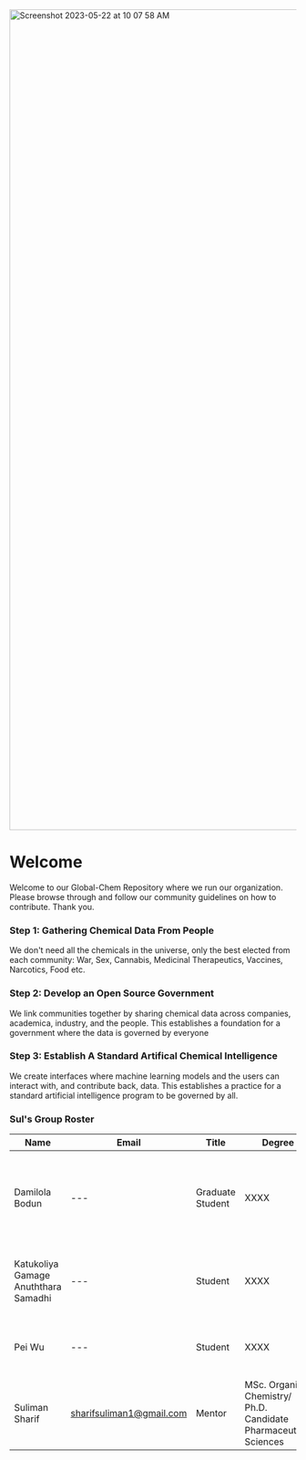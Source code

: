 <img width="1440" alt="Screenshot 2023-05-22 at 10 07 58 AM" src="https://github.com/Global-Chem/.github/assets/11812946/a7f85ed0-408c-42c3-95ff-86d3dc8e3d7f">

# Welcome

Welcome to our Global-Chem Repository where we run our organization. Please browse through and follow our community guidelines on how to contribute. Thank you.

### Step 1: Gathering Chemical Data From People

We don't need all the chemicals in the universe, only the best elected from each community: War, Sex, Cannabis, Medicinal Therapeutics, Vaccines, Narcotics, Food etc.

### Step 2: Develop an Open Source Government

We link communities together by sharing chemical data across companies, academica, industry, and the people. This establishes a foundation for a government where the data is governed by everyone

### Step 3: Establish A Standard Artifical Chemical Intelligence

We create interfaces where machine learning models and the users can interact with, and contribute back, data. This establishes a practice for a standard artificial intelligence program to be governed by all.

### Sul's Group Roster

| Name | Email | Title | Degree | Project Topics |
|-|-|-|-|-|
| Damilola Bodun | --- | Graduate Student | XXXX  | Chemical Composition of Foods / Artificial Intelligence for Gin Production / Global Chem Taxanomy | 
| Katukoliya Gamage Anuththara Samadhi |  --- |  Student | XXXX  |  Pharmacophore modeling / Development Operations for Academic Research Scale | 
| Pei Wu  |  --- | Student | XXXX  | Large Language Models for Psychedellic Chemistry  | 
| Suliman Sharif | sharifsuliman1@gmail.com | Mentor | MSc. Organic Chemistry/ Ph.D. Candidate Pharmaceutical Sciences | |
